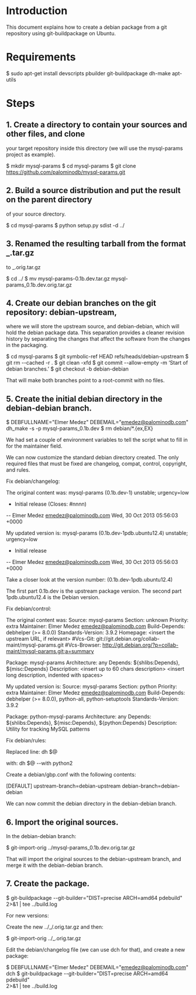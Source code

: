 Introduction
============

This document explains how to create a debian package from a git repository 
using git-buildpackage on Ubuntu.


Requirements
============

$ sudo apt-get install devscripts pbuilder git-buildpackage dh-make apt-utils


Steps
=====

## 1. Create a directory to contain your sources and other files, and clone 
your target repository inside this directory (we will use the mysql-params 
project as example).

$ mkdir mysql-params
$ cd mysql-params
$ git clone https://github.com/palominodb/mysql-params.git


## 2. Build a source distribution and put the result on the parent directory 
of your source directory.

$ cd mysql-params
$ python setup.py sdist -d ../


## 3. Renamed the resulting tarball from the format <package>_<version>.tar.gz 
to <package>_<version>.orig.tar.gz

$ cd ../
$ mv mysql-params-0.1b.dev.tar.gz mysql-params_0.1b.dev.orig.tar.gz


## 4. Create our debian branches on the git repository: debian-upstream, 
where we will store the upstream source, and debian-debian, which will hold 
the debian package data.  This separation provides a cleaner revision history 
by separating the changes that affect the software from the changes in the 
packaging.

$ cd mysql-params
$ git symbolic-ref HEAD refs/heads/debian-upstream
$ git rm --cached -r .
$ git clean -xfd
$ git commit --allow-empty -m ‘Start of debian branches.’
$ git checkout -b debian-debian

That will make both branches point to a root-commit with no files.


## 5. Create the initial debian directory in the debian-debian branch.

$ DEBFULLNAME="Elmer Medez" DEBEMAIL="emedez@palominodb.com" \
    dh_make -s -p mysql-params_0.1b.dev
$ rm debian/*.{ex,EX}

We had set a couple of environment variables to tell the script what to fill 
in for the maintainer field.

We can now customize the standard debian directory created.  The only required 
files that must be fixed are changelog, compat, control, copyright, and rules.

Fix debian/changelog:

The original content was:
mysql-params (0.1b.dev-1) unstable; urgency=low

  * Initial release (Closes: #nnnn)  <nnnn is the bug number of your ITP>

 -- Elmer Medez <emedez@palominodb.com>  Wed, 30 Oct 2013 05:56:03 +0000

My updated version is:
mysql-params (0.1b.dev-1pdb.ubuntu12.4) unstable; urgency=low

  * Initial release

 -- Elmer Medez <emedez@palominodb.com>  Wed, 30 Oct 2013 05:56:03 +0000

Take a closer look at the version number:
(0.1b.dev-1pdb.ubuntu12.4)

The first part 0.1b.dev is the upstream package version. The second part 
1pdb.ubuntu12.4 is the Debian version.

Fix debian/control:

The original content was:
Source: mysql-params
Section: unknown
Priority: extra
Maintainer: Elmer Medez <emedez@palominodb.com>
Build-Depends: debhelper (>= 8.0.0)
Standards-Version: 3.9.2
Homepage: <insert the upstream URL, if relevant>
#Vcs-Git: git://git.debian.org/collab-maint/mysql-params.git
#Vcs-Browser: http://git.debian.org/?p=collab-maint/mysql-params.git;a=summary

Package: mysql-params
Architecture: any
Depends: ${shlibs:Depends}, ${misc:Depends}
Description: <insert up to 60 chars description>
 <insert long description, indented with spaces>

My updated version is:
Source: mysql-params
Section: python
Priority: extra
Maintainer: Elmer Medez <emedez@palominodb.com>
Build-Depends: debhelper (>= 8.0.0), python-all, python-setuptools
Standards-Version: 3.9.2

Package: python-mysql-params
Architecture: any
Depends: ${shlibs:Depends}, ${misc:Depends}, ${python:Depends}
Description: Utility for tracking MySQL patterns

Fix debian/rules:

Replaced line:
    dh $@

with:
    dh $@ --with python2


Create a debian/gbp.conf with the following contents:

[DEFAULT]
upstream-branch=debian-upstream
debian-branch=debian-debian

We can now commit the debian directory in the debian-debian branch.


## 6. Import the original sources.

In the debian-debian branch:

$ git-import-orig ../mysql-params_0.1b.dev.orig.tar.gz

That will import the original sources to the debian-upstream branch, and 
merge it with the debian-debian branch.


## 7. Create the package.

$ git-buildpackage --git-builder="DIST=precise ARCH=amd64 pdebuild" \
    2>&1 | tee ../build.log

For new versions:

Create the new ../<package>_<version>/.orig.tar.gz and then:

$ git-import-orig ../<package>_<version>.orig.tar.gz

Edit the debian/changelog file (we can use dch for that), and create a new 
package:

$ DEBFULLNAME="Elmer Medez" DEBEMAIL="emedez@palominodb.com" dch
$ git-buildpackage --git-builder="DIST=precise ARCH=amd64 pdebuild" \
    2>&1 | tee ../build.log


